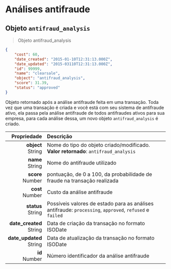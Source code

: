# Análises antifraude

## Objeto `antifraud_analysis`

> Objeto antifraud_analysis

```json
{
    "cost": 60,
    "date_created": "2015-01-10T12:31:13.000Z",
    "date_updated": "2015-03110T12:31:13.000Z",
    "id": 99999,
    "name": "clearsale",
    "object": "antifraud_analysis",
    "score": 31.39,
    "status": "approved"
}
```

Objeto retornado após a análise antifraude feita em uma transação. Toda vez que uma transação é criada e você está com seu sistema de antifraude ativo, ela passa pela análise antifraude de todos antifraudes ativos para sua empresa, para cada análise dessa, um novo objeto `antifraud_analysis` é criado.

| Propriedade | Descrição |
|--:|:--|
| **object**<br> String | Nome do tipo do objeto criado/modificado. <br> **Valor retornado**: `antifraud_analysis` |
| **name**<br> String | Nome do antifraude utilizado |
| **score**<br> Number | pontuação, de 0 a 100, da probabilidade de fraude na transação realizada |
| **cost**<br> Number | Custo da análise antifraude |
| **status**<br> String | Possíveis valores de estado para as análises antifraude: `processing`, `approved`, `refused` e `failed` |
| **date_created**<br> String | Data de criação da transação no formato ISODate |
| **date_updated**<br> String | Data de atualização da transação no formato ISODate |
| **id**<br> Number | Número identificador da análise antifraude |

